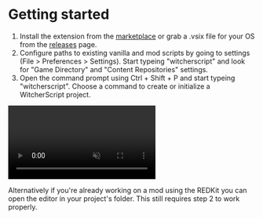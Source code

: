 # Getting started

1. Install the extension from the [marketplace](https://marketplace.visualstudio.com/items?itemName=SpontanCombust.witcherscript-ide) or grab a .vsix file for your OS from the [releases](https://github.com/SpontanCombust/witcherscript-ide/releases) page.
2. Configure paths to existing vanilla and mod scripts by going to settings (File > Preferences > Settings). Start typeing "witcherscript" and look for "Game Directory" and "Content Repositories" settings.
3. Open the command prompt using Ctrl + Shift + P and start typeing "witcherscript". Choose a command to create or initialize a WitcherScript project.

<video controls muted>
  <source src="../../assets/videos/getting-started.mp4" type="video/mp4">
</video>

Alternatively if you're already working on a mod using the REDKit you can open the editor in your project's folder. This still requires step 2 to work properly. 
